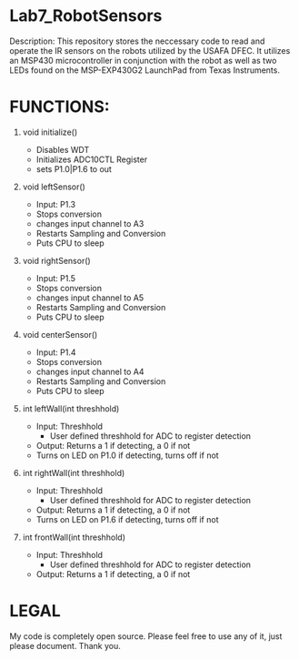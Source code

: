 Lab7_RobotSensors
=================

Description:
  This repository stores the neccessary code to read and operate the IR sensors on the robots 
  utilized by the USAFA DFEC. It utilizes an MSP430 microcontroller in conjunction with the 
  robot as well as two LEDs found on the MSP-EXP430G2 LaunchPad from Texas Instruments.
  
FUNCTIONS:
===========

1. void initialize()
   * Disables WDT
   * Initializes ADC10CTL Register
   * sets P1.0|P1.6 to out

2. void leftSensor()
   * Input: P1.3
   * Stops conversion
   * changes input channel to A3
   * Restarts Sampling and Conversion
   * Puts CPU to sleep

3. void rightSensor()
   * Input: P1.5
   * Stops conversion
   * changes input channel to A5
   * Restarts Sampling and Conversion
   * Puts CPU to sleep

4. void centerSensor()
   * Input: P1.4
   * Stops conversion
   * changes input channel to A4
   * Restarts Sampling and Conversion
   * Puts CPU to sleep


5. int leftWall(int threshhold)
   * Input: Threshhold 
      * User defined threshhold for ADC to register detection
   * Output: Returns a 1 if detecting, a 0 if not
   * Turns on LED on P1.0 if detecting, turns off if not


6. int rightWall(int threshhold)
   * Input: Threshhold 
      * User defined threshhold for ADC to register detection
   * Output: Returns a 1 if detecting, a 0 if not
   * Turns on LED on P1.6 if detecting, turns off if not



7. int frontWall(int threshhold)
   * Input: Threshhold 
      * User defined threshhold for ADC to register detection
   * Output: Returns a 1 if detecting, a 0 if not
   

LEGAL
=====

My code is completely open source. 
Please feel free to use any of it, just please document. Thank you.
